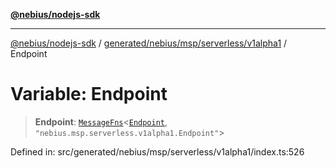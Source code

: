 [**@nebius/nodejs-sdk**](../../../../../../README.md)

---

[@nebius/nodejs-sdk](../../../../../../README.md) / [generated/nebius/msp/serverless/v1alpha1](../README.md) / Endpoint

# Variable: Endpoint

> **Endpoint**: [`MessageFns`](../../../../../../runtime/protos/core/interfaces/MessageFns.md)\<[`Endpoint`](../interfaces/Endpoint.md), `"nebius.msp.serverless.v1alpha1.Endpoint"`\>

Defined in: src/generated/nebius/msp/serverless/v1alpha1/index.ts:526

